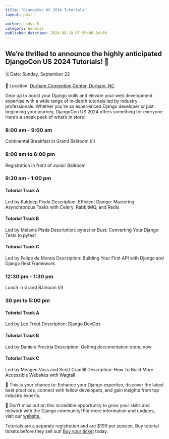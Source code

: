 ```yaml
---
title: "DjangoCon US 2024 Tutorials"
layout: post

author: Lidya K
category: General
published_datetime: 2024-08-18 07:56:00-04:00
---
```

## We’re thrilled to announce the highly anticipated DjangoCon US 2024 Tutorials! 🐍

🗓️ Date: Sunday, September 22

📍 Location: [Durham Convention Center, Durham, NC](/venue/)

Gear up to boost your Django skills and elevate your web development expertise with a wide range of in-depth tutorials led by industry professionals. Whether you're an experienced Django developer or just beginning your journey, DjangoCon US 2024 offers something for everyone.
Here’s a sneak peek of what’s in store:

### 8:00 am - 9:00 am

Continental Breakfast in Grand Ballroom I/II 

### 8:00 am to 6:00 pm

Registration in front of Junior Ballroom 

### 9:30 am - 1:00 pm

#### Tutorial Track A

Led by Kuldeep Pisda Description: Efficient Django: Mastering Asynchronous Tasks with Celery, RabbitMQ, and Redis


#### Tutorial Track B

Led by Melanie Pisda Description: pytest or Bust: Converting Your Django Tests to pytest

#### Tutorial Track C

Led by Felipe de Morais Description: Building Your First API with Django and Django Rest Framework

### 12:30 pm - 1:30 pm

Lunch in Grand Ballroom I/II

### 30 pm to 5:00 pm

#### Tutorial Track A

Led by Lee Trout Description: Django DevOps 

#### Tutorial Track B

Led by Daniele Procida Description: Getting documentation done, now 

#### Tutorial Track C

Led by Meagen Voss and Scott Cranfill Description: How To Build More Accessible Websites with Wagtail 

🎉 This is your chance to: Enhance your Django expertise, discover the latest best practices, connect with fellow developers, and gain insights from top industry experts.

🚀 Don’t miss out on this incredible opportunity to grow your skills and network with the Django community!
For more information and updates, visit our [website.](https://2024.djangocon.us)

Tutorials are a separate registration and are $199 per session. Buy tutorial tickets before they sell out! [Buy your ticket](https://ti.to/defna/djangocon-us-2024) today.
